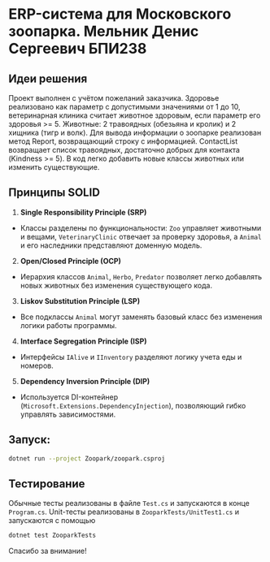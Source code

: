 # ERP-система для Московского зоопарка. Мельник Денис Сергеевич БПИ238

## Идеи решения
Проект выполнен с учётом пожеланий заказчика. Здоровье реализовано как параметр с допустимыми значениями от 1 до 10, ветеринарная клиника считает животное здоровым, если параметр его здоровья >= 5. Животные: 2 травоядных (обезьяна и кролик) и 2 хищника (тигр и волк). Для вывода информации о зоопарке реализован метод Report, возвращающий строку с информацией. ContactList возвращает список травоядных, достаточно добрых для контакта (Kindness >= 5). В код легко добавить новые классы животных или изменить существующие. 

## Принципы SOLID

1. **Single Responsibility Principle (SRP)**
  - Классы разделены по функциональности: `Zoo` управляет животными и вещами, `VeterinaryClinic` отвечает за проверку здоровья, а `Animal` и его наследники представляют доменную модель.
2. **Open/Closed Principle (OCP)**
  - Иерархия классов `Animal`, `Herbo`, `Predator` позволяет легко добавлять новых животных без изменения существующего кода.
3. **Liskov Substitution Principle (LSP)**
  - Все подклассы `Animal` могут заменять базовый класс без изменения логики работы программы.
4. **Interface Segregation Principle (ISP)**
  - Интерфейсы `IAlive` и `IInventory` разделяют логику учета еды и номеров.
5. **Dependency Inversion Principle (DIP)**
  - Используется DI-контейнер (`Microsoft.Extensions.DependencyInjection`), позволяющий гибко управлять зависимостями.

## Запуск:
   ```sh
   dotnet run --project Zoopark/zoopark.csproj
   ```

## Тестирование
Обычные тесты реализованы в файле `Test.cs` и запускаются в конце `Program.cs`. Unit-тесты реализованы в `ZooparkTests/UnitTest1.cs` и запускаются с помощью
```sh
dotnet test ZooparkTests
```
Спасибо за внимание!